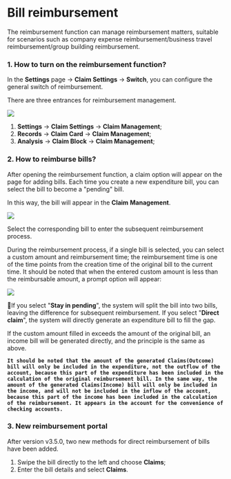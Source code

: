 # Bill reimbursement



The reimbursement function can manage reimbursement matters, suitable for scenarios such as company expense reimbursement/business travel reimbursement/group building reimbursement.

### 1. How to turn on the reimbursement function?

In the **Settings** page -> **Claim Settings** -> **Switch**, you can configure the general switch of reimbursement.

There are three entrances for reimbursement management.

![](https://files.gitbook.com/v0/b/gitbook-28427.appspot.com/o/assets%2F-MTU42DPb6fKbM3wmGDo%2F-MXfRGKDMHDL7Pk7ks4K%2F-MXfT5eSDmym9bT2Uw7T%2Fimage.png?alt=media\&token=16ae84cd-7444-46b3-8c2a-cf6e5d7781fa)

1. **Settings** -> **Claim Settings** -> **Claim Management**;
2. **Records** -> **Claim Card** -> **Claim Management**;
3. **Analysis** -> **Claim Block** -> **Claim Management**;

### 2. How to reimburse bills?

After opening the reimbursement function, a claim option will appear on the page for adding bills. Each time you create a new expenditure bill, you can select the bill to become a "pending" bill.

In this way, the bill will appear in the **Claim** **Management**.

![](broken-reference)

Select the corresponding bill to enter the subsequent reimbursement process.

During the reimbursement process, if a single bill is selected, you can select a custom amount and reimbursement time; the reimbursement time is one of the time points from the creation time of the original bill to the current time. It should be noted that when the entered custom amount is less than the reimbursable amount, a prompt option will appear:

![](broken-reference)

If you select "**Stay in pending**", the system will split the bill into two bills, leaving the difference for subsequent reimbursement. If you select "**Direct claim**", the system will directly generate an expenditure bill to fill the gap.

If the custom amount filled in exceeds the amount of the original bill, an income bill will be generated directly, and the principle is the same as above.

**`It should be noted that the amount of the generated Claims(Outcome) bill will only be included in the expenditure, not the outflow of the account, because this part of the expenditure has been included in the calculation of the original reimbursement bill. In the same way, the amount of the generated Claims(Income) bill will only be included in the income, and will not be included in the inflow of the account, because this part of the income has been included in the calculation of the reimbursement. It appears in the account for the convenience of checking accounts.`**

### 3. New reimbursement portal

After version v3.5.0, two new methods for direct reimbursement of bills have been added.

1. Swipe the bill directly to the left and choose **Claims**;
2. Enter the bill details and select **Claims**.


